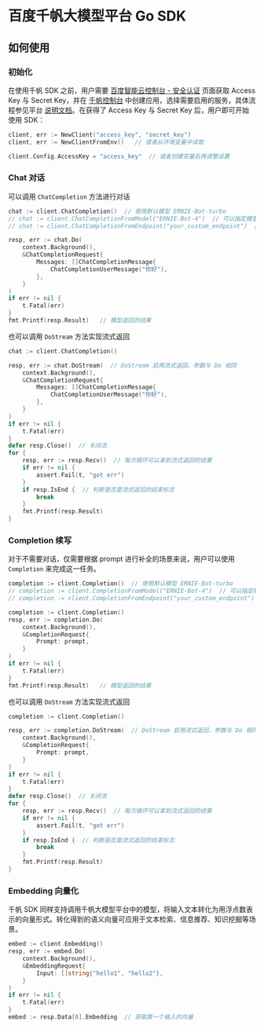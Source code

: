# 百度千帆大模型平台 Go SDK

## 如何使用

### 初始化

在使用千帆 SDK 之前，用户需要 [百度智能云控制台 - 安全认证](https://console.bce.baidu.com/iam/#/iam/accesslist) 页面获取 Access Key 与 Secret Key，并在 [千帆控制台](https://console.bce.baidu.com/qianfan/ais/console/applicationConsole/application) 中创建应用，选择需要启用的服务，具体流程参见平台 [说明文档](https://cloud.baidu.com/doc/Reference/s/9jwvz2egb)。在获得了 Access Key 与 Secret Key 后，用户即可开始使用 SDK：

```go
client, err := NewClient("access_key", "secret_key")
client, err := NewClientFromEnv()   // 或者从环境变量中读取

client.Config.AccessKey = "access_key"  // 或者创建变量后再调整设置
```

### Chat 对话

可以调用 `ChatCompletion` 方法进行对话

```go
chat := client.ChatCompletion()  // 使用默认模型 ERNIE-Bot-turbo
// chat := client.ChatCompletionFromModel("ERNIE-Bot-4")  // 可以指定模型
// chat := client.ChatCompletionFromEndpoint("your_custom_endpoint")  // 或者指定 endpoint

resp, err := chat.Do(
    context.Background(), 
    &ChatCompletionRequest{
        Messages: []ChatCompletionMessage{
            ChatCompletionUserMessage("你好"),
        },
    }
)
if err != nil {
    t.Fatal(err)
}
fmt.Printf(resp.Result)   // 模型返回的结果
```

也可以调用 `DoStream` 方法实现流式返回

```go
chat := client.ChatCompletion()

resp, err := chat.DoStream(  // DoStream 启用流式返回，参数与 Do 相同
    context.Background(), 
    &ChatCompletionRequest{
        Messages: []ChatCompletionMessage{
            ChatCompletionUserMessage("你好"),
        },
    }
)
if err != nil {
    t.Fatal(err)
}
defer resp.Close()  // 关闭流
for {
    resp, err := resp.Recv()  // 每次循环可以拿到流式返回的结果
    if err != nil {
        assert.Fail(t, "got err")
    }
    if resp.IsEnd {  // 判断是否是流式返回的结束标志
        break
    }
    fmt.Printf(resp.Result)
}
```

### Completion 续写

对于不需要对话，仅需要根据 prompt 进行补全的场景来说，用户可以使用 `Completion` 来完成这一任务。

```go
completion := client.Completion()  // 使用默认模型 ERNIE-Bot-turbo
// completion := client.CompletionFromModel("ERNIE-Bot-4")  // 可以指定模型
// completion := client.CompletionFromEndpoint("your_custom_endpoint")  // 或者指定 endpoint

completion := client.Completion()
resp, err := completion.Do(
    context.Background(), 
    &CompletionRequest{
        Prompt: prompt,
    }
)
if err != nil {
    t.Fatal(err)
}
fmt.Printf(resp.Result)   // 模型返回的结果
```

也可以调用 `DoStream` 方法实现流式返回

```go
completion := client.Completion()

resp, err := completion.DoStream(  // DoStream 启用流式返回，参数与 Do 相同
    context.Background(), 
    &CompletionRequest{
        Prompt: prompt,
    }
)
if err != nil {
    t.Fatal(err)
}
defer resp.Close()  // 关闭流
for {
    resp, err := resp.Recv()  // 每次循环可以拿到流式返回的结果
    if err != nil {
        assert.Fail(t, "got err")
    }
    if resp.IsEnd {  // 判断是否是流式返回的结束标志
        break
    }
    fmt.Printf(resp.Result)
}
```

### Embedding 向量化

千帆 SDK 同样支持调用千帆大模型平台中的模型，将输入文本转化为用浮点数表示的向量形式。转化得到的语义向量可应用于文本检索、信息推荐、知识挖掘等场景。

```go
embed := client.Embedding()
resp, err := embed.Do(
    context.Background(), 
    &EmbeddingRequest{
        Input: []string{"hello1", "hello2"},
    }
)
if err != nil {
    t.Fatal(err)
}
embed := resp.Data[0].Embedding  // 获取第一个输入的向量
```
